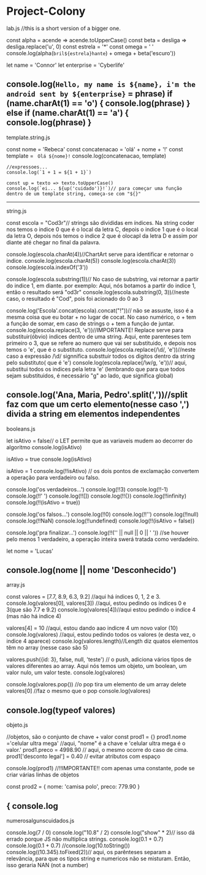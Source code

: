 # Project-Colony
lab.js
//this is a short version of a bigger one.

const alpha = acende => acende.toUpperCase()
const beta = desliga => desliga.replace('u', 0)
const estrela = '*'
const omega = ' '
console.log(alpha(`bril${estrela}hante`) + omega + beta('escuro'))





let name = 'Connor'
let enterprise = 'Cyberlife'


console.log(`Hello, my name is ${name}, i'm the android sent by ${enterprise}` = phrase)
if (name.charAt(1) == 'o') {
  console.log(phrase)
}
else if (name.charAt(1) == 'a') {
  console.log(phrase)
}
------------------------------------------------------------------------
template.string.js

const nome = 'Rebeca'
const concatenacao = 'olá' + nome + '!'
const template = `
    Olá
    ${nome}!`
    console.log(concatenacao, template)

    //expressoes...
    console.log(`1 + 1 = ${1 + 1}`)
    
    const up = texto => texto.toUpperCase()
    console.log(`ei... ${up('cuidado')}!`)// para começar uma função dentro de um template string, começa-se com "${}"
    
 ----------------------------------------------------------------------------
 string.js
 
 const escola = "Cod3r"// strings são divididas em índices. Na string coder nos temos o indice 0 que é o local da letra C, depois o indice 1 que é o local da letra O, depois nós temos o indice 2 que é olocapl da letra D e assim por diante até chegar no final da palavra. 

console.log(escola.charAt(4))//ChartArt serve para identificar e retornar o indice.
console.log(escola.charAt(5))
console.log(escola.charAt(3))
console.log(escola.indexOf('3'))

console.log(escola.substring(1))// No caso de substring, vai retornar a partir do indice 1, em diante. por exemplo: Aqui, nós botamos a partir do indice 1, então o resultado será "od3r"
console.log(escola.substring(0, 3))//neste caso, o resultado é "Cod", pois foi acionado do 0 ao 3

console.log('Escola'.concat(escola).concat("!"))// não se assuste, isso é a mesma coisa que eu botar + no lugar de cocat. No caso numérico, o + tem a função de somar, em caso de strings o + tem a função de juntar.
console.log(escola.replace(3, 'e'))//IMPORTANTE! Replace serve para substituir(óbvio) indices dentro de uma string. Aqui, ente parenteses tem primeiro o 3, que se refere ao numero que vai ser substituido, e depois nos temos o 'e', que é o substituto.
console.log(escola.replace(/\d/, 'e'))//neste caso a expressão /\d/ signnifica substtuir todos os digitos dentro da string pelo substituto( que é 'e')
console.log(escola.replace(/\w/g, 'e'))// aqui, substitui todos os indices pela letra 'e' (lembrando que para que todos sejam substituidos, é necessário "g" ao lado, que significa global)

console.log('Ana, Maria, Pedro'.split(','))//split faz com que um certo elemento(nesse caso ',') divida a string em elementos independentes
----------------------------------------------------------------------------------------------------------------------------------------
booleans.js

let isAtivo = false// o LET permite que as variaveis mudem ao decorrer do algoritmo
console.log(isAtivo)
    
isAtivo = true
console.log(isAtivo)

isAtivo = 1
console.log(!!isAtivo) // os dois pontos de exclamação convertem a operação para verdadeiro ou falso.

console.log('os verdadeiros...')
console.log(!!3)
console.log(!!-1)
console.log(!!' ')
console.log(!![])
console.log(!!{})
console.log(!!infinity)
console.log(!!(isAtivo = true))

console.log('os falsos...')
console.log(!!0)
console.log(!!'')
console.log(!!null)
console.log(!!NaN)
console.log(!!undefined)
console.log(!!(isAtivo = false))

console.log('pra finalizar...')
console.log(!!('' || null || 0 || ' ')) //se houver pelo menos 1 verdadeiro, a operação inteira swerá tratada como verdadeiro.

let nome = 'Lucas'

console.log(nome || nome 'Desconhecido')
------------------------------------------------------------------------------------------------------------------------------------------
array.js

const valores = [7.7, 8.9, 6.3, 9.2] //aqui há índices 0, 1, 2 e 3.
console.log(valores[0], valores[3]) //aqui, estou pedindo os índices 0 e 3(que são 7.7 e 9.2)
console.log(valores[4])//aqui estou pedindo o indice 4 (mas não há indice 4)

valores[4] = 10 //aqui, estou dando aao indicre 4 um novo valor (10)
console.log(valores) //aqui, estou pedindo todos os valores (e desta vez, o indice 4 aparece)
console.log(valores.length)//Length diz quatos elementos têm no array (nesse caso são 5)

valores.push({id: 3}, false, null, 'teste') // o push, adiciona vários tipos de valores diferentes ao array. Aqui nós temos um objeto, um boolean, um valor nulo, um valor teste.
console.log(valores)

console.log(valores.pop()) //o pop tira um elemento de um array
delete valores[0] //faz o mesmo que o pop
console.log(valores)

console.log(typeof valores)
------------------------------------------------------------------------------------------------------------------------------------------
objeto.js

//objetos, são o conjunto de chave + valor
const prod1 = {} 
prod1.nome ='celular ultra mega' //aqui, "nome" é a chave e 'celular ultra mega é o valor.'
prod1.preco = 4998.90 // aqui, o mesmo ocorre do caso de cima.
prod1['desconto legal'] = 0.40 // evitar atributos com espaço

console.log(prod1) //!!IMPORTANTE!! com apenas uma constante, pode se criar várias linhas de objetos

const prod2 = {
    nome: 'camisa polo',
    preco: 779.90
}

{
console.log
------------------------------------------------------------------------------------------------------------------------------------------
numerosalgunscuidados.js

console.log(7 / 0)
console.log("10.8" / 2)
console.log("show" * 2)// isso dá errado porque JS não multiplica strings.
console.log(0.1 + 0.7)
console.log(0.1 + 0.7)
//console.log(10.toString())
console.log((10.345).toFixed(2))// aqui, os parênteses separam a relevância, para que os tipos string e numericos não se misturam. Então, isso geraria NAN (not a number)
